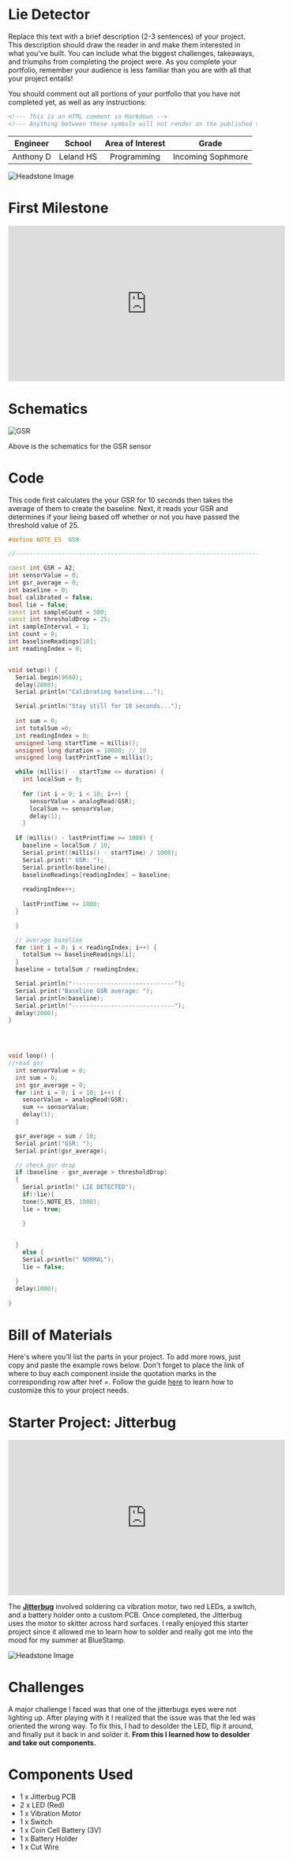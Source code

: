 # Lie Detector 
Replace this text with a brief description (2-3 sentences) of your project. This description should draw the reader in and make them interested in what you've built. You can include what the biggest challenges, takeaways, and triumphs from completing the project were. As you complete your portfolio, remember your audience is less familiar than you are with all that your project entails!

You should comment out all portions of your portfolio that you have not completed yet, as well as any instructions:
```HTML 
<!--- This is an HTML comment in Markdown -->
<!--- Anything between these symbols will not render on the published site -->
```

| **Engineer** | **School** | **Area of Interest** | **Grade** |
|:--:|:--:|:--:|:--:|
| Anthony D | Leland HS | Programming | Incoming Sophmore


![Headstone Image](AnthonyD.png)
  
<!--# Final Milestone

**Don't forget to replace the text below with the embedding for your milestone video. Go to Youtube, click Share -> Embed, and copy and paste the code to replace what's below.**

<iframe width="560" height="315" src="https://www.youtube.com/embed/F7M7imOVGug" title="YouTube video player" frameborder="0" allow="accelerometer; autoplay; clipboard-write; encrypted-media; gyroscope; picture-in-picture; web-share" allowfullscreen></iframe>

For your final milestone, explain the outcome of your project. Key details to include are:
- What you've accomplished since your previous milestone
- What your biggest challenges and triumphs were at BSE
- A summary of key topics you learned about
- What you hope to learn in the future after everything you've learned at BSE



# Second Milestone

**Don't forget to replace the text below with the embedding for your milestone video. Go to Youtube, click Share -> Embed, and copy and paste the code to replace what's below.**

<iframe width="560" height="315" src="https://www.youtube.com/embed/y3VAmNlER5Y" title="YouTube video player" frameborder="0" allow="accelerometer; autoplay; clipboard-write; encrypted-media; gyroscope; picture-in-picture; web-share" allowfullscreen></iframe>

For your second milestone, explain what you've worked on since your previous milestone. You can highlight:
- Technical details of what you've accomplished and how they contribute to the final goal
- What has been surprising about the project so far
- Previous challenges you faced that you overcame
- What needs to be completed before your final milestone -->

# First Milestone

<iframe width="560" height="315" src="https://www.youtube.com/embed/29TEZYm_xy0?si=oztg0rRBki9wiKQS" title="YouTube video player" frameborder="0" allow="accelerometer; autoplay; clipboard-write; encrypted-media; gyroscope; picture-in-picture; web-share" referrerpolicy="strict-origin-when-cross-origin" allowfullscreen></iframe>

<!--For your first milestone, describe what your project is and how you plan to build it. You can include:
- An explanation about the different components of your project and how they will all integrate together
- Technical progress you've made so far
- Challenges you're facing and solving in your future milestones
- What your plan is to complete your project -->

# Schematics 
![GSR](gsrSchematic.webp)

Above is the schematics for the GSR sensor 

# Code
This code first calculates the your GSR for 10 seconds then takes the average of them to create the baseline. Next, it reads your GSR and determines if your lieing based off whether or not you have passed the threshold value of 25.

```c++
#define NOTE_E5  659

//-----------------------------------------------------------------------

const int GSR = A2;
int sensorValue = 0;
int gsr_average = 0;
int baseline = 0;
bool calibrated = false;
bool lie = false;
const int sampleCount = 500;
const int thresholdDrop = 25; 
int sampleInterval = 1;
int count = 0;
int baselineReadings[10];
int readingIndex = 0;


void setup() {
  Serial.begin(9600);
  delay(2000);
  Serial.println("Calibrating baseline...");

  Serial.println("Stay still for 10 seconds...");
  
  int sum = 0;
  int totalSum =0;
  int readingIndex = 0;
  unsigned long startTime = millis();
  unsigned long duration = 10000; // 10
  unsigned long lastPrintTime = millis();

  while (millis() - startTime <= duration) {
    int localSum = 0;
    
    for (int i = 0; i < 10; i++) {
      sensorValue = analogRead(GSR);
      localSum += sensorValue;
      delay(1); 
    }
 
  if (millis() - lastPrintTime >= 1000) {
    baseline = localSum / 10;
    Serial.print((millis() - startTime) / 1000);
    Serial.print(" GSR: ");
    Serial.println(baseline);
    baselineReadings[readingIndex] = baseline;
    
    readingIndex++;
   
    lastPrintTime += 1000;
  }

  }

  // average baseline
  for (int i = 0; i < readingIndex; i++) {
    totalSum += baselineReadings[i];
  }
  baseline = totalSum / readingIndex;

  Serial.println("-----------------------------");
  Serial.print("Baseline GSR average: ");
  Serial.println(baseline);
  Serial.println("-----------------------------");
  delay(2000);
}



 
void loop() {
//read gsr
  int sensorValue = 0; 
  int sum = 0;
  int gsr_average = 0;
  for (int i = 0; i < 10; i++) {
    sensorValue = analogRead(GSR);
    sum += sensorValue;
    delay(1);
  }

  gsr_average = sum / 10;
  Serial.print("GSR: ");
  Serial.print(gsr_average);

  // check gsr drop
  if (baseline - gsr_average > thresholdDrop) 
  {
    Serial.println(" LIE DETECTED");
    if(!lie){
    tone(5,NOTE_E5, 1000);
    lie = true;

    }
   

  }  
    else {
    Serial.println(" NORMAL");
    lie = false;

  }
  delay(1000);
  
}
```

# Bill of Materials
Here's where you'll list the parts in your project. To add more rows, just copy and paste the example rows below.
Don't forget to place the link of where to buy each component inside the quotation marks in the corresponding row after href =. Follow the guide [here]([url](https://www.markdownguide.org/extended-syntax/)) to learn how to customize this to your project needs. 

<!--| **Part** | **Note** | **Price** | **Link** |
|:--:|:--:|:--:|:--:|
| Item Name | What the item is used for | $Price | <a href="https://www.amazon.com/Arduino-A000066-ARDUINO-UNO-R3/dp/B008GRTSV6/"> Link </a> |
| Item Name | What the item is used for | $Price | <a href="https://www.amazon.com/Arduino-A000066-ARDUINO-UNO-R3/dp/B008GRTSV6/"> Link </a> |
| Item Name | What the item is used for | $Price | <a href="https://www.amazon.com/Arduino-A000066-ARDUINO-UNO-R3/dp/B008GRTSV6/"> Link </a> |-->

# Starter Project: Jitterbug


<iframe width="560" height="315" src="https://www.youtube.com/embed/0aJ8D_24M1k?si=ZHzQcDe4stBDzNmZ" title="YouTube video player" frameborder="0" allow="accelerometer; autoplay; clipboard-write; encrypted-media; gyroscope; picture-in-picture; web-share" referrerpolicy="strict-origin-when-cross-origin" allowfullscreen></iframe>




 The **[Jitterbug](https://learntosolderkits.com/products/jitterbug)** involved soldering ca vibration motor, two red LEDs, a switch, and a battery holder onto a custom PCB. Once completed, the Jitterbug uses the motor to skitter across hard surfaces. I really enjoyed this starter project since it allowed me to learn how to solder and really got me into the mood for my summer at BlueStamp.

![Headstone Image](image.png)

# Challenges
A major challenge I faced was that one of the jitterbugs eyes were not lighting up. After playing with it I realized that the issue was that the led was oriented the wrong way. To fix this, I had to desolder the LED, flip it around, and finally put it back in and solder it. **From this I learned how to desolder and take out components.**




# Components Used

- 1 x Jitterbug PCB
- 2 x LED (Red)
- 1 x Vibration Motor
- 1 x Switch
- 1 x Coin Cell Battery (3V)
- 1 x Battery Holder
- 1 x Cut Wire



